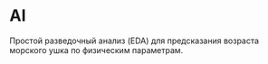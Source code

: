# AI
Простой разведочный анализ (EDA) для предсказания возраста морского ушка по физическим параметрам.
